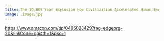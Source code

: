 ```yaml
---
title: The 10,000 Year Explosion How Civilization Accelerated Human Evolution
image: .image.jpg
---
```


https://www.amazon.com/dp/0465020429?tag=edgeorg-20&linkCode=ogi&th=1&psc=1